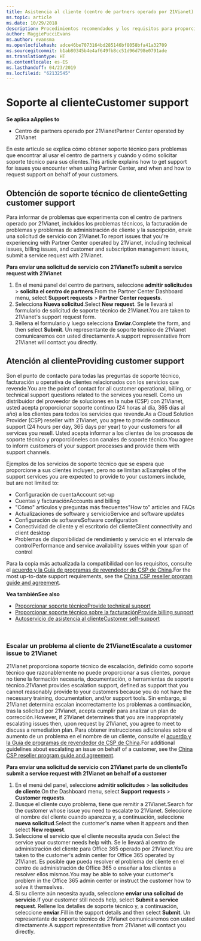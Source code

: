 ```yaml
---
title: Asistencia al cliente (centro de partners operado por 21Vianet)
ms.topic: article
ms.date: 10/29/2018
description: Procedimientos recomendados y los requisitos para proporcionar soporte técnico a sus clientes.
author: MaggiePucciEvans
ms.author: evansma
ms.openlocfilehash: adce46be7073164bd285146bf8058bfa41a32709
ms.sourcegitcommit: b1ab80345b4e4af649fb8cc51d96d798e0791ade
ms.translationtype: HT
ms.contentlocale: es-ES
ms.lasthandoff: 04/23/2019
ms.locfileid: "62132545"
---
```

# <a name="customer-support"></a><span data-ttu-id="31736-103">Soporte al cliente</span><span class="sxs-lookup"><span data-stu-id="31736-103">Customer support</span></span>

<span data-ttu-id="31736-104">**Se aplica a**</span><span class="sxs-lookup"><span data-stu-id="31736-104">**Applies to**</span></span>

-   <span data-ttu-id="31736-105">Centro de partners operado por 21Vianet</span><span class="sxs-lookup"><span data-stu-id="31736-105">Partner Center operated by 21Vianet</span></span>

<span data-ttu-id="31736-106">En este artículo se explica cómo obtener soporte técnico para problemas que encontrar al usar el centro de partners y cuándo y cómo solicitar soporte técnico para sus clientes.</span><span class="sxs-lookup"><span data-stu-id="31736-106">This article explains how to get support for issues you encounter when using Partner Center, and when and how to request support on behalf of your customers.</span></span> 

## <a name="getting-customer-support"></a><span data-ttu-id="31736-107">Obtención de soporte técnico de cliente</span><span class="sxs-lookup"><span data-stu-id="31736-107">Getting customer support</span></span>

<span data-ttu-id="31736-108">Para informar de problemas que experimenta con el centro de partners operado por 21Vianet, incluidos los problemas técnicos, la facturación de problemas y problemas de administración de cliente y la suscripción, envíe una solicitud de servicio con 21Vianet.</span><span class="sxs-lookup"><span data-stu-id="31736-108">To report issues that you're experiencing with Partner Center operated by 21Vianet, including technical issues, billing issues, and customer and subscription management issues, submit a service request with 21Vianet.</span></span>

<span data-ttu-id="31736-109">**Para enviar una solicitud de servicio con 21Vianet**</span><span class="sxs-lookup"><span data-stu-id="31736-109">**To submit a service request with 21Vianet**</span></span>

1. <span data-ttu-id="31736-110">En el menú panel del centro de partners, seleccione **admitir solicitudes** &gt; **solicita el centro de partners**.</span><span class="sxs-lookup"><span data-stu-id="31736-110">From the Partner Center Dashboard menu, select **Support requests** &gt; **Partner Center requests**.</span></span>
2. <span data-ttu-id="31736-111">Selecciona **Nueva solicitud**.</span><span class="sxs-lookup"><span data-stu-id="31736-111">Select **New request**.</span></span> <span data-ttu-id="31736-112">Se le llevará al formulario de solicitud de soporte técnico de 21Vianet.</span><span class="sxs-lookup"><span data-stu-id="31736-112">You are taken to 21Vianet's support request form.</span></span> 
3. <span data-ttu-id="31736-113">Rellena el formulario y luego selecciona **Enviar**.</span><span class="sxs-lookup"><span data-stu-id="31736-113">Complete the form, and then select **Submit**.</span></span> <span data-ttu-id="31736-114">Un representante de soporte técnico de 21Vianet comunicaremos con usted directamente.</span><span class="sxs-lookup"><span data-stu-id="31736-114">A support representative from 21Vianet will contact you directly.</span></span>

## <a name="providing-customer-support"></a><span data-ttu-id="31736-115">Atención al cliente</span><span class="sxs-lookup"><span data-stu-id="31736-115">Providing customer support</span></span>

<span data-ttu-id="31736-116">Son el punto de contacto para todas las preguntas de soporte técnico, facturación u operativa de clientes relacionados con los servicios que revende.</span><span class="sxs-lookup"><span data-stu-id="31736-116">You are the point of contact for all customer operational, billing, or technical support questions related to the services you resell.</span></span> <span data-ttu-id="31736-117">Como un distribuidor del proveedor de soluciones en la nube (CSP) con 21Vianet, usted acepta proporcionar soporte continuo (24 horas al día, 365 días al año) a los clientes para todos los servicios que revende.</span><span class="sxs-lookup"><span data-stu-id="31736-117">As a Cloud Solution Provider (CSP) reseller with 21Vianet, you agree to provide continuous support (24 hours per day, 365 days per year) to your customers for all services you resell.</span></span> <span data-ttu-id="31736-118">Usted acepta informar a los clientes de los procesos de soporte técnico y proporcióneles con canales de soporte técnico.</span><span class="sxs-lookup"><span data-stu-id="31736-118">You agree to inform customers of your support processes and provide them with support channels.</span></span>  

<span data-ttu-id="31736-119">Ejemplos de los servicios de soporte técnico que se espera que proporcione a sus clientes incluyen, pero no se limitan a:</span><span class="sxs-lookup"><span data-stu-id="31736-119">Examples of the support services you are expected to provide to your customers include, but are not limited to:</span></span>
 
-   <span data-ttu-id="31736-120">Configuración de cuenta</span><span class="sxs-lookup"><span data-stu-id="31736-120">Account set-up</span></span> 
-   <span data-ttu-id="31736-121">Cuentas y facturación</span><span class="sxs-lookup"><span data-stu-id="31736-121">Accounts and billing</span></span> 
-   <span data-ttu-id="31736-122">"Cómo" artículos y preguntas más frecuentes</span><span class="sxs-lookup"><span data-stu-id="31736-122">"How to” articles and FAQs</span></span> 
-   <span data-ttu-id="31736-123">Actualizaciones de software y servicio</span><span class="sxs-lookup"><span data-stu-id="31736-123">Service and software updates</span></span> 
-   <span data-ttu-id="31736-124">Configuración de software</span><span class="sxs-lookup"><span data-stu-id="31736-124">Software configuration</span></span> 
-   <span data-ttu-id="31736-125">Conectividad de cliente y el escritorio del cliente</span><span class="sxs-lookup"><span data-stu-id="31736-125">Client connectivity and client desktop</span></span>
-   <span data-ttu-id="31736-126">Problemas de disponibilidad de rendimiento y servicio en el intervalo de control</span><span class="sxs-lookup"><span data-stu-id="31736-126">Performance and service availability issues within your span of control</span></span> 

<span data-ttu-id="31736-127">Para la copia más actualizada la compatibilidad con los requisitos, consulte el [acuerdo y la Guía de programas de revendedor de CSP de China](csp-program-guide-and-agreements.md).</span><span class="sxs-lookup"><span data-stu-id="31736-127">For the most up-to-date support requirements, see the [China CSP reseller program guide and agreement](csp-program-guide-and-agreements.md).</span></span>

<span data-ttu-id="31736-128">**Vea también**</span><span class="sxs-lookup"><span data-stu-id="31736-128">**See also**</span></span>

-   [<span data-ttu-id="31736-129">Proporcionar soporte técnico</span><span class="sxs-lookup"><span data-stu-id="31736-129">Provide technical support</span></span>](provide-technical-support.md)
-   [<span data-ttu-id="31736-130">Proporcionar soporte técnico sobre la facturación</span><span class="sxs-lookup"><span data-stu-id="31736-130">Provide billing support</span></span>](provide-billing-support.md)
-   [<span data-ttu-id="31736-131">Autoservicio de asistencia al cliente</span><span class="sxs-lookup"><span data-stu-id="31736-131">Customer self-support</span></span>](customer-self-support.md)

 
### <a name="escalate-a-customer-issue-to-21vianet"></a><span data-ttu-id="31736-132">Escalar un problema al cliente de 21Vianet</span><span class="sxs-lookup"><span data-stu-id="31736-132">Escalate a customer issue to 21Vianet</span></span> 

<span data-ttu-id="31736-133">21Vianet proporciona soporte técnico de escalación, definido como soporte técnico que razonablemente no puede proporcionar a sus clientes, porque no tiene la formación necesaria, documentación, o herramientas de soporte técnico.</span><span class="sxs-lookup"><span data-stu-id="31736-133">21Vianet provides escalation support, defined as support that you cannot reasonably provide to your customers because you do not have the necessary training, documentation, and/or support tools.</span></span> <span data-ttu-id="31736-134">Sin embargo, si 21Vianet determina escalan incorrectamente los problemas a continuación, tras la solicitud por 21Vianet, acepta cumplir para analizar un plan de corrección.</span><span class="sxs-lookup"><span data-stu-id="31736-134">However, if 21Vianet determines that you are inappropriately escalating issues then, upon request by 21Vianet, you agree to meet to discuss a remediation plan.</span></span> <span data-ttu-id="31736-135">Para obtener instrucciones adicionales sobre el aumento de un problema en el nombre de un cliente, consulte el [acuerdo y la Guía de programas de revendedor de CSP de China](csp-program-guide-and-agreements.md).</span><span class="sxs-lookup"><span data-stu-id="31736-135">For additional guidelines about escalating an issue on behalf of a customer, see the [China CSP reseller program guide and agreement](csp-program-guide-and-agreements.md).</span></span>

<span data-ttu-id="31736-136">**Para enviar una solicitud de servicio con 21Vianet parte de un cliente**</span><span class="sxs-lookup"><span data-stu-id="31736-136">**To submit a service request with 21Vianet on behalf of a customer**</span></span>

1. <span data-ttu-id="31736-137">En el menú del panel, seleccione **admitir solicitudes** &gt; **las solicitudes de cliente**.</span><span class="sxs-lookup"><span data-stu-id="31736-137">On the Dashboard menu, select **Support requests** &gt; **Customer requests**.</span></span>
2. <span data-ttu-id="31736-138">Busque el cliente cuyo problema, tiene que remitir a 21Vianet.</span><span class="sxs-lookup"><span data-stu-id="31736-138">Search for the customer whose issue you need to escalate to 21Vianet.</span></span> <span data-ttu-id="31736-139">Seleccione el nombre del cliente cuando aparezca y, a continuación, seleccione **nueva solicitud**.</span><span class="sxs-lookup"><span data-stu-id="31736-139">Select the customer's name when it appears and then select **New request**.</span></span>
3. <span data-ttu-id="31736-140">Seleccione el servicio que el cliente necesita ayuda con.</span><span class="sxs-lookup"><span data-stu-id="31736-140">Select the service your customer needs help with.</span></span> <span data-ttu-id="31736-141">Se le llevará al centro de administración del cliente para Office 365 operado por 21Vianet.</span><span class="sxs-lookup"><span data-stu-id="31736-141">You are taken to the customer's admin center for Office 365 operated by 21Vianet.</span></span> <span data-ttu-id="31736-142">Es posible que pueda resolver el problema del cliente en el centro de administración de Office 365 o enseñar a los clientes a resolver ellos mismos.</span><span class="sxs-lookup"><span data-stu-id="31736-142">You may be able to solve your customer's problem in the Office 365 admin center or instruct the customer how to solve it themselves.</span></span>
4. <span data-ttu-id="31736-143">Si su cliente aún necesita ayuda, seleccione **enviar una solicitud de servicio**.</span><span class="sxs-lookup"><span data-stu-id="31736-143">If your customer still needs help, select **Submit a service request**.</span></span> <span data-ttu-id="31736-144">Rellene los detalles de soporte técnico y, a continuación, seleccione **enviar**.</span><span class="sxs-lookup"><span data-stu-id="31736-144">Fill in the support details and then select **Submit**.</span></span> <span data-ttu-id="31736-145">Un representante de soporte técnico de 21Vianet comunicaremos con usted directamente.</span><span class="sxs-lookup"><span data-stu-id="31736-145">A support representative from 21Vianet will contact you directly.</span></span>




 




